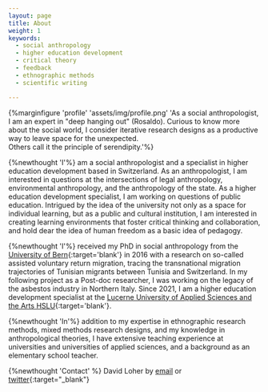```yaml
---
layout: page
title: About
weight: 1
keywords:
  - social anthropology
  - higher education development
  - critical theory
  - feedback
  - ethnographic methods
  - scientific writing

---
```


{%marginfigure 'profile' 'assets/img/profile.png' 'As a social anthropologist, I am an expert in "deep hanging out" (Rosaldo). Curious to know more about the social world, I consider iterative research designs as a productive way to leave space for the unexpected.
<br>Others call it the principle of serendipity.'%}

{%newthought 'I'%} am a social anthropologist and a specialist in higher education development based in Switzerland. As an anthropologist, I am interested in questions at the intersections of legal anthropology, environmental anthropology, and the anthropology of the state. As a higher education development specialist, I am working on questions of public education. Intrigued by the idea of the university not only as a space for individual learning, but as a public and cultural institution, I am interested in creating learning environments that foster critical thinking and collaboration, and hold dear the idea of human freedom as a basic idea of pedagogy.

{%newthought 'I'%} received my PhD in social anthropology from the [University of Bern](https://www.anthro.unibe.ch){:target='blank'} in 2016 with a research on so-called assisted voluntary return migration, tracing the transnational migration trajectories of Tunisian migrants between Tunisia and Switzerland. In my following project as a Post-doc researcher, I was working on the legacy of the asbestos industry in Northern Italy. Since 2021, I am a higher education development specialist at the [Lucerne University of Applied Sciences and the Arts HSLU](https://www.hslu.ch/zllf){:target='blank'}.

{%newthought 'In'%} addition to my expertise in ethnographic research methods, mixed methods research designs, and my knowledge in anthropological theories, I have extensive teaching experience at universities and universities of applied sciences, and a background as an elementary school teacher.

{%newthought 'Contact' %} David Loher by [email](mailto:david.loher@posteo.org) or [twitter](https://www.twitter.com/dloher){:target="_blank"}
